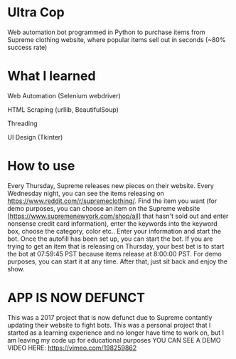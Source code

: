 # Ultra Cop
Web automation bot programmed in Python to purchase items from Supreme clothing website, where popular items sell out in seconds (~80% success rate)

# What I learned
Web Automation (Selenium webdriver)

HTML Scraping (urllib, BeautifulSoup)

Threading

UI Design (Tkinter)

# How to use
Every Thursday, Supreme releases new pieces on their website. Every Wednesday night, you can see the items releasing on https://www.reddit.com/r/supremeclothing/. Find the item you want (for demo purposes, you can choose an item on the Supreme website [https://www.supremenewyork.com/shop/all] that hasn't sold out and enter nonsense credit card information), enter the keywords into the keyword box, choose the category, color etc.. Enter your information and start the bot. Once the autofill has been set up, you can start the bot. If you are trying to get an item that is releasing on Thursday, your best bet is to start the bot at 07:59:45 PST because items release at 8:00:00 PST. For demo purposes, you can start it at any time. After that, just sit back and enjoy the show.

# APP IS NOW DEFUNCT
This was a 2017 project that is now defunct due to Supreme contantly updating their website to fight bots. This was a personal project that I started as a learning experience and no longer have time to work on, but I am leaving my code up for educational purposes
YOU CAN SEE A DEMO VIDEO HERE: https://vimeo.com/198259862
